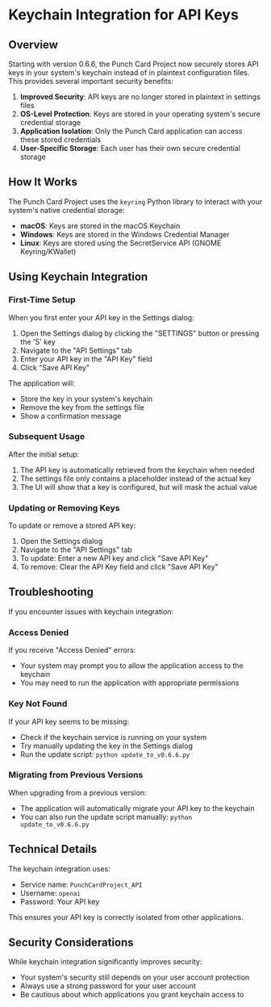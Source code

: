 # Keychain Integration for API Keys

## Overview

Starting with version 0.6.6, the Punch Card Project now securely stores API keys in your system's keychain instead of in plaintext configuration files. This provides several important security benefits:

1. **Improved Security**: API keys are no longer stored in plaintext in settings files
2. **OS-Level Protection**: Keys are stored in your operating system's secure credential storage
3. **Application Isolation**: Only the Punch Card application can access these stored credentials
4. **User-Specific Storage**: Each user has their own secure credential storage

## How It Works

The Punch Card Project uses the `keyring` Python library to interact with your system's native credential storage:

- **macOS**: Keys are stored in the macOS Keychain
- **Windows**: Keys are stored in the Windows Credential Manager
- **Linux**: Keys are stored using the SecretService API (GNOME Keyring/KWallet)

## Using Keychain Integration

### First-Time Setup

When you first enter your API key in the Settings dialog:

1. Open the Settings dialog by clicking the "SETTINGS" button or pressing the 'S' key
2. Navigate to the "API Settings" tab
3. Enter your API key in the "API Key" field
4. Click "Save API Key"

The application will:
- Store the key in your system's keychain
- Remove the key from the settings file
- Show a confirmation message

### Subsequent Usage

After the initial setup:

1. The API key is automatically retrieved from the keychain when needed
2. The settings file only contains a placeholder instead of the actual key
3. The UI will show that a key is configured, but will mask the actual value

### Updating or Removing Keys

To update or remove a stored API key:

1. Open the Settings dialog
2. Navigate to the "API Settings" tab
3. To update: Enter a new API key and click "Save API Key"
4. To remove: Clear the API Key field and click "Save API Key"

## Troubleshooting

If you encounter issues with keychain integration:

### Access Denied

If you receive "Access Denied" errors:
- Your system may prompt you to allow the application access to the keychain
- You may need to run the application with appropriate permissions

### Key Not Found

If your API key seems to be missing:
- Check if the keychain service is running on your system
- Try manually updating the key in the Settings dialog
- Run the update script: `python update_to_v0.6.6.py`

### Migrating from Previous Versions

When upgrading from a previous version:
- The application will automatically migrate your API key to the keychain
- You can also run the update script manually: `python update_to_v0.6.6.py`

## Technical Details

The keychain integration uses:
- Service name: `PunchCardProject_API`
- Username: `openai`
- Password: Your API key

This ensures your API key is correctly isolated from other applications.

## Security Considerations

While keychain integration significantly improves security:
- Your system's security still depends on your user account protection
- Always use a strong password for your user account
- Be cautious about which applications you grant keychain access to 